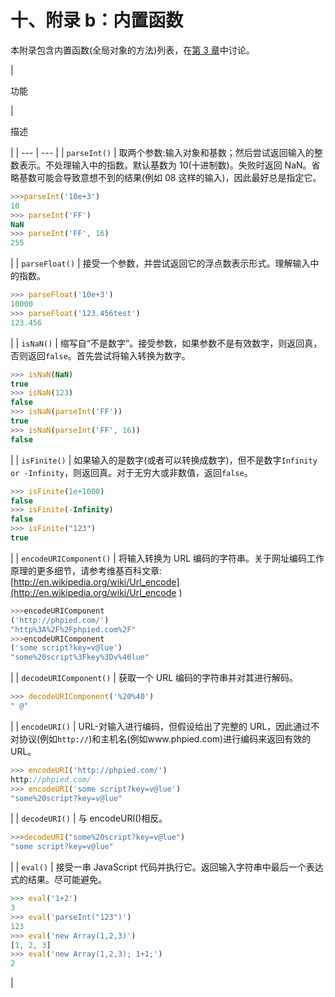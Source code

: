 # 十、附录 b：内置函数

本附录包含内置函数(全局对象的方法)列表，在[第 3 章](03.html "Chapter 3\. Functions")中讨论。

<colgroup><col style="text-align: left"> <col></colgroup> 
| 

功能

 | 

描述

 |
| --- | --- |
| `parseInt()` | 取两个参数:输入对象和基数；然后尝试返回输入的整数表示。不处理输入中的指数。默认基数为 10(十进制数)。失败时返回 NaN。省略基数可能会导致意想不到的结果(例如 08 这样的输入)，因此最好总是指定它。

```js
>>>parseInt('10e+3')
10
>>> parseInt('FF')
NaN
>>> parseInt('FF', 16)
255

```

 |
| `parseFloat()` | 接受一个参数，并尝试返回它的浮点数表示形式。理解输入中的指数。

```js
>>> parseFloat('10e+3')
10000
>>> parseFloat('123.456test')
123.456

```

 |
| `isNaN()` | 缩写自“不是数字”。接受参数，如果参数不是有效数字，则返回真，否则返回`false`。首先尝试将输入转换为数字。

```js
>>> isNaN(NaN)
true
>>> isNaN(123)
false
>>> isNaN(parseInt('FF'))
true
>>> isNaN(parseInt('FF', 16))
false

```

 |
| `isFinite()` | 如果输入的是数字(或者可以转换成数字)，但不是数字`Infinity or -Infinity`，则返回真。对于无穷大或非数值，返回`false`。

```js
>>> isFinite(1e+1000)
false
>>> isFinite(-Infinity)
false
>>> isFinite("123")
true

```

 |
| `encodeURIComponent()` | 将输入转换为 URL 编码的字符串。关于网址编码工作原理的更多细节，请参考维基百科文章:[http://en.wikipedia.org/wiki/Url_encode](http://en.wikipedia.org/wiki/Url_encode )

```js
>>>encodeURIComponent
('http://phpied.com/')
"http%3A%2F%2Fphpied.com%2F"
>>>encodeURIComponent
('some script?key=v@lue')
"some%20script%3Fkey%3Dv%40lue"

```

 |
| `decodeURIComponent()` | 获取一个 URL 编码的字符串并对其进行解码。

```js
>>> decodeURIComponent('%20%40')
" @"

```

 |
| `encodeURI()` | URL-对输入进行编码，但假设给出了完整的 URL，因此通过不对协议(例如`http://`)和主机名(例如www.phpied.com)进行编码来返回有效的 URL。

```js
>>> encodeURI('http://phpied.com/')
http://phpied.com/
>>> encodeURI('some script?key=v@lue')
"some%20script?key=v@lue"

```

 |
| `decodeURI()` | 与 encodeURI()相反。

```js
>>>decodeURI("some%20script?key=v@lue")
"some script?key=v@lue"

```

 |
| `eval()` | 接受一串 JavaScript 代码并执行它。返回输入字符串中最后一个表达式的结果。尽可能避免。

```js
>>> eval('1+2')
3
>>> eval('parseInt("123")')
123
>>> eval('new Array(1,2,3)')
[1, 2, 3]
>>> eval('new Array(1,2,3); 1+1;')
2

```

 |
